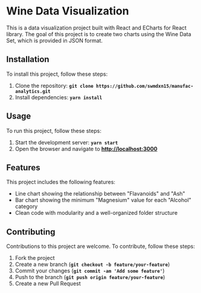 # **Wine Data Visualization**

This is a data visualization project built with React and ECharts for React library. The goal of this project is to create two charts using the Wine Data Set, which is provided in JSON format.

## **Installation**

To install this project, follow these steps:

1. Clone the repository: **`git clone https://github.com/swmdxn15/manufac-analytics.git`**
2. Install dependencies: **`yarn install`**

## **Usage**

To run this project, follow these steps:

1. Start the development server: **`yarn start`**
2. Open the browser and navigate to **[http://localhost:3000](http://localhost:3000/)**

## **Features**

This project includes the following features:

- Line chart showing the relationship between "Flavanoids" and "Ash"
- Bar chart showing the minimum "Magnesium" value for each "Alcohol" category
- Clean code with modularity and a well-organized folder structure

## **Contributing**

Contributions to this project are welcome. To contribute, follow these steps:

1. Fork the project
2. Create a new branch (**`git checkout -b feature/your-feature`**)
3. Commit your changes (**`git commit -am 'Add some feature'`**)
4. Push to the branch (**`git push origin feature/your-feature`**)
5. Create a new Pull Request

